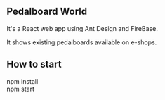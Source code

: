## Pedalboard World
It's a React web app using Ant Design and FireBase.

It shows existing pedalboards available on e-shops.

## How to start

npm install  
npm start

